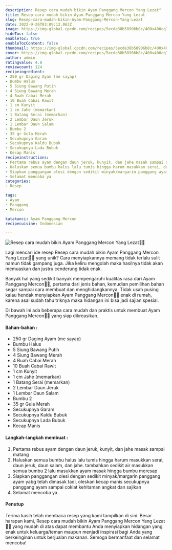 ```yaml
---
description: Resep cara mudah bikin Ayam Panggang Mercon Yang Lezat"
title: Resep cara mudah bikin Ayam Panggang Mercon Yang Lezat
slug: Resep-cara-mudah-bikin-Ayam-Panggang-Mercon-Yang-Lezat
date: 2022-9-26T03:09:12.063Z
image: https://img-global.cpcdn.com/recipes/5ecde38b58906b8c/400x400cq70/photo.jpg
hideToc: false
enableToc: true
enableTocContent: false
thumbnail: https://img-global.cpcdn.com/recipes/5ecde38b58906b8c/400x400cq70/photo.jpg
cover: https://img-global.cpcdn.com/recipes/5ecde38b58906b8c/400x400cq70/photo.jpg
author: admin
ratingvalue: 4.8
reviewcount: 124
recipeingredient:
- 250 gr Daging Ayam (me sayap)
- Bumbu Halus
- 5 Siung Bawang Putih
- 4 Siung Bawang Merah
- 4 Buah Cabai Merah
- 10 Buah Cabai Rawit
- 1 cm Kunyit
- 1 cm Jahe (memarkan)
- 1 Batang Serai (memarkan)
- 2 Lembar Daun Jeruk
- 1 Lembar Daun Salam
- Bumbu 2
- 35 gr Gula Merah
- Secukupnya Garam
- Secukupnya Kaldu Bubuk
- Secukupnya Lada Bubuk
- Kecap Manis
recipeinstructions:
- Pertama rebus ayam dengan daun jeruk, kunyit, dan jahe masak sampai matang
- Haluskan semua bumbu halus lalu tumis hingga harum masukkan serai, daun jeruk, daun salam, dan jahe. tambahkan sedikit air masukkan semua bumbu 2 lalu masukkan ayam masak hingga bumbu meresap
- Siapkan panggangan olesi dengan sedikit minyak/margarin panggang ayam yabg telah dimasak tadi, oleskan kecap manis secukupnya panggang ayam sampai coklat kehitaman angkat dan sajikan
- Selamat mencoba ya
categories:
- Resep

tags:
- Ayam
- Panggang
- Mercon

katakunci: Ayam Panggang Mercon
recipecuisine: Indonesian

---
```


![Resep cara mudah bikin Ayam Panggang Mercon Yang Lezat👩‍🍳](https://img-global.cpcdn.com/recipes/5ecde38b58906b8c/400x400cq70/photo.jpg)

Lagi mencari ide resep Resep cara mudah bikin Ayam Panggang Mercon Yang Lezat👩‍🍳 yang unik? Cara menyiapkannya memang tidak terlalu sulit namun tidak gampang juga. Jika keliru mengolah maka hasilnya tidak akan memuaskan dan justru cenderung tidak enak.

Banyak hal yang sedikit banyak mempengaruhi kualitas rasa dari Ayam Panggang Mercon👩‍🍳, pertama dari jenis bahan, kemudian pemilihan bahan segar sampai cara membuat dan menghidangkannya. Tidak usah pusing kalau hendak menyiapkan Ayam Panggang Mercon👩‍🍳 enak di rumah, karena asal sudah tahu triknya maka hidangan ini bisa jadi sajian spesial.

Di bawah ini ada beberapa cara mudah dan praktis untuk membuat Ayam Panggang Mercon👩‍🍳 yang siap dikreasikan.

<!--inarticleads1-->

#### Bahan-bahan :

- 250 gr Daging Ayam (me sayap)
- Bumbu Halus
- 5 Siung Bawang Putih
- 4 Siung Bawang Merah
- 4 Buah Cabai Merah
- 10 Buah Cabai Rawit
- 1 cm Kunyit
- 1 cm Jahe (memarkan)
- 1 Batang Serai (memarkan)
- 2 Lembar Daun Jeruk
- 1 Lembar Daun Salam
- Bumbu 2
- 35 gr Gula Merah
- Secukupnya Garam
- Secukupnya Kaldu Bubuk
- Secukupnya Lada Bubuk
- Kecap Manis

<!--inarticleads2-->

#### Langkah-langkah membuat :

1. Pertama rebus ayam dengan daun jeruk, kunyit, dan jahe masak sampai matang
1. Haluskan semua bumbu halus lalu tumis hingga harum masukkan serai, daun jeruk, daun salam, dan jahe. tambahkan sedikit air masukkan semua bumbu 2 lalu masukkan ayam masak hingga bumbu meresap
1. Siapkan panggangan olesi dengan sedikit minyak/margarin panggang ayam yabg telah dimasak tadi, oleskan kecap manis secukupnya panggang ayam sampai coklat kehitaman angkat dan sajikan
1. Selamat mencoba ya

#### Penutup

Terima kasih telah membaca resep yang kami tampilkan di sini. Besar harapan kami, Resep cara mudah bikin Ayam Panggang Mercon Yang Lezat👩‍🍳 yang mudah di atas dapat membantu Anda menyiapkan hidangan yang enak untuk keluarga/teman maupun menjadi inspirasi bagi Anda yang berkeinginan untuk berjualan makanan. Semoga bermanfaat dan selamat mencoba!